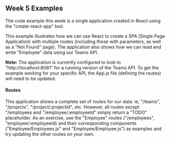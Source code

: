 ## Week 5 Examples

The code example this week is a single application created in React using the "create-react-app" tool. 

This example illustrates how we can use React to create a SPA (Single Page Application) with multiple routes (including those with parameters, as well as a "Not Found" page). The application also shows how we can read and write "Employee" data using our Teams API.

**Note:** The application is currently configured to look to "http://localhost:8081" for a running version of the Teams API.  To get the example working for your specific API, the App.js file (defining the routes) will need to be updated.

#### Routes

This application shows a complete set of routes for our data: ie, "/teams", "/projects", "/project/:projectId", etc.  However, all routes except "/employees and "/employee/:employeeId" simply return a "TODO" placeholder.  As an exercise, use the "Employee" routes ("/employees", "employee/:employeeId) and their corresponding components ("Employee/Employees.js" and "Employee/Employee.js") as examples and try updating the other routes on your own.  

